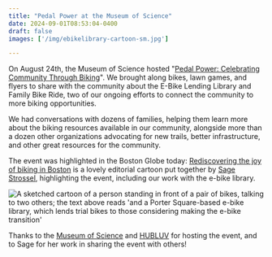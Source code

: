 ```yaml
---
title: "Pedal Power at the Museum of Science"
date: 2024-09-01T08:53:04-0400
draft: false
images: ['/img/ebikelibrary-cartoon-sm.jpg']

---
```


On August 24th, the Museum of Science hosted "[Pedal Power: Celebrating
Community Through Biking](https://www.mos.org/events/pedal-power)". We brought
along bikes, lawn games, and flyers to share with the community about the 
E-Bike Lending Library and Family Bike Ride, two of our ongoing efforts to 
connect the community to more biking opportunities.

We had conversations with dozens of families, helping them learn more about
the biking resources available in our community, alongside more than a dozen
other organizations advocating for new trails, better infrastructure, and other
great resources for the community.

The event was highlighted in the Boston Globe today: [Rediscovering the joy of biking in Boston](https://www.bostonglobe.com/2024/08/31/opinion/rediscovering-joy-biking-boston/) is a lovely editorial cartoon put together by [Sage Strossel](https://www.sagestossel.com/), highlighting the event, including our work with the e-bike library.

<img src="/img/ebikelibrary-cartoon.jpg" alt="A sketched cartoon of a person standing in front of a pair of bikes, talking to two others; the text above reads 'and a Porter Square-based e-bike library, which lends trial bikes to those considering making the e-bike transition'" />

Thanks to the [Museum of Science](https://www.mos.org/) and [HUBLUV](https://www.hubluv.org/) for hosting the event, and to Sage for her work in sharing the event with others!
